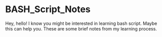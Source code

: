 # BASH_Script_Notes
Hey, hello!  I know you might be interested in learning bash script. Maybe this can help you. These are some brief notes from my learning process.
